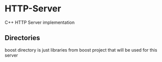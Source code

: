 # HTTP-Server

C++ HTTP Server implementation

## Directories

boost directory is just libraries from boost project that will be used for this server
